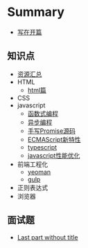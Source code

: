 # Summary

* [写在开篇](README.md)

## 知识点
* [资源汇总](posts/资源汇总.md)
* HTML
    * [html篇](posts/html/html篇.md)
* CSS
* javascript
    * [函数式编程](posts/javascript/函数式编程.md)
    * [异步编程](posts/javascript/异步编程.md)
    * [手写Promise源码](posts/javascript/手写Promise源码.md)
    * [ECMAScript新特性](posts/javascript/ECMAScript新特性.md)
    * [typescript](posts/javascript/typescript.md)
    * [javascript性能优化](posts/javascript/javascript性能优化.md)
* 前端工程化
    * [yeoman](posts/engineering/yeoman.md)
    * [gulp](posts/engineering/gulp.md)
* 正则表达式
* 浏览器

## 面试题
* [Last part without title](test.md)


